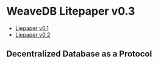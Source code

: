 # WeaveDB Litepaper v0.3

- [Liepaper v0.1](./docs/litepaper-v0_1/README.md)
- [Liepaper v0.2](./docs/litepaper-v0_2/README.md)

## Decentralized Database as a Protocol
